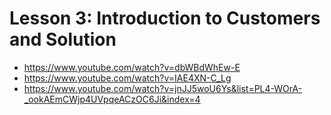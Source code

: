 # Lesson 3: Introduction to Customers and Solution

- <https://www.youtube.com/watch?v=dbWBdWhEw-E>
- <https://www.youtube.com/watch?v=IAE4XN-C_Lg>
- <https://www.youtube.com/watch?v=jnJJ5woU6Ys&list=PL4-WOrA-_ookAEmCWjp4UVpqeACzOC6Ji&index=4>
